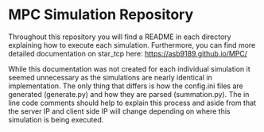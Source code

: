 # MPC Simulation Repository

Throughout this repository you will find a README in each directory explaining how to execute each simulation.
Furthermore, you can find more detailed documentation on star_tcp here: https://asb9189.github.io/MPC/

While this documentation was not created for each individual simulation it seemed unnecessary as the simulations are nearly identical
in implementation. The only thing that differs is how the config.ini files are generated (generate.py) and how they are parsed (summation.py).
The in line code comments should help to explain this process and aside from that the server IP and client side IP will change depending on
where this simulation is being executed.
